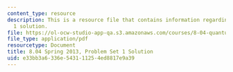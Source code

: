 ```yaml
---
content_type: resource
description: This is a resource file that contains information regarding problem set
  1 solution.
file: https://ol-ocw-studio-app-qa.s3.amazonaws.com/courses/8-04-quantum-physics-i-spring-2013/e33bb3a6336e543111254ed8817e9a39_MIT8_04S13_ps1_sol.pdf
file_type: application/pdf
resourcetype: Document
title: 8.04 Spring 2013, Problem Set 1 Solution
uid: e33bb3a6-336e-5431-1125-4ed8817e9a39
---
```

